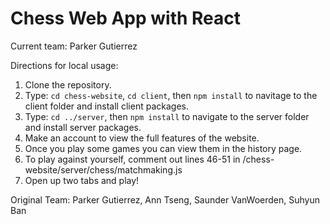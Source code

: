 # Chess Web App with React
Current team: Parker Gutierrez

Directions for local usage: 
1. Clone the repository.
2. Type: `cd chess-website`, `cd client`, then `npm install` to navitage to the client folder and install client packages.
3. Type: `cd ../server`, then `npm install` to navigate to the server folder and install server packages.
4. Make an account to view the full features of the website. 
5. Once you play some games you can view them in the history page. 
6. To play against yourself, comment out lines 46-51 in /chess-website/server/chess/matchmaking.js
7. Open up two tabs and play!

Original Team: Parker Gutierrez, Ann Tseng, Saunder VanWoerden, Suhyun Ban
